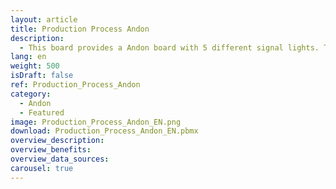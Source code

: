```yaml
---
layout: article
title: Production Process Andon
description: 
  - This board provides a Andon board with 5 different signal lights. There is a script running to manipulate the Machine Status and Production Count variable. Remove the script and add your data source to get it running for your use case.
lang: en
weight: 500
isDraft: false
ref: Production_Process_Andon
category:
  - Andon
  - Featured
image: Production_Process_Andon_EN.png
download: Production_Process_Andon_EN.pbmx
overview_description:
overview_benefits:
overview_data_sources:
carousel: true
---
```

